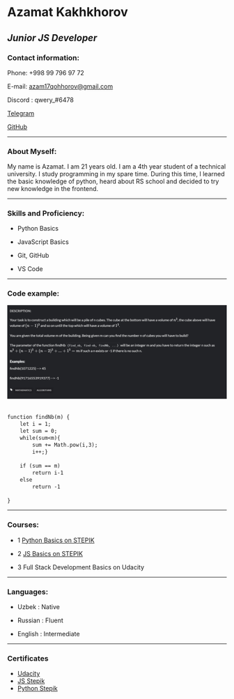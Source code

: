 # **Azamat Kakhkhorov**

## _Junior JS Developer_    

### Contact information:

Phone: +998 99 796 97 72

E-mail: azam17qohhorov@gmail.com

Discord : qwery_#6478

[Telegram](https://t.me/qwery_17)

[GitHub](https://github.com/azaqwery17)


*****************************
### About Myself:

My name is Azamat. I am 21 years old. I am a 4th year student 
of a technical university. I study programming in my spare 
time. During this time, I learned the basic knowledge of python, 
heard about RS school and decided to try new knowledge in the frontend.

*****************************
### Skills and Proficiency:

* Python Basics

* JavaScript Basics

* Git, GitHub

* VS Code

*****************************
### Code example:

![Task](img\task.png)


```

function findNb(m) {
    let i = 1;
    let sum = 0;
    while(sum<m){
        sum += Math.pow(i,3);
        i++;}

    if (sum == m)
        return i-1
    else
        return -1
    
}

```


*****************************
### Courses:
    
* 1 [Python Basics on STEPIK](https://stepik.org/course/58852/)

* 2 [JS Basics on STEPIK](https://stepik.org/course/2223)

* 3 Full Stack Development Basics on Udacity

*****************************
### Languages:

* Uzbek : Native

* Russian : Fluent

* English : Intermediate

*****************************
### Certificates
* [Udacity](https://s3-us-west-2.amazonaws.com/udacity-printer/production/certificates/4d86c0d5-9a8b-4638-a223-446f6fda8594.pdf)
* [JS Stepik](https://stepik.org/cert/1438206)
* [Python Stepik](https://stepik.org/cert/1065662)